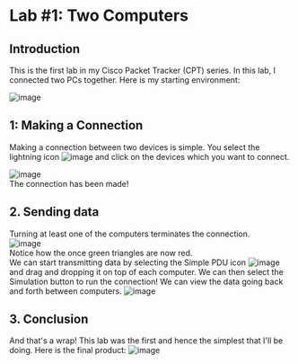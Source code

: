 # Lab #1: Two Computers
## Introduction
This is the first lab in my Cisco Packet Tracker (CPT) series. In this lab, I connected two PCs together. 
Here is my starting environment:

![image](https://github.com/user-attachments/assets/0ba36fae-0018-4fe1-8dcb-04ef89811c51)

## 1: Making a Connection
Making a connection between two devices is simple. You select the lightning icon ![image](https://github.com/user-attachments/assets/6c7c1b34-1454-49d4-b6a7-9c562c3914f2)
and click on the devices which you want to connect.

![image](https://github.com/user-attachments/assets/f8b1a956-5b22-4d8d-92e8-3b9fab30c363)
<br>
The connection has been made!

## 2. Sending data
Turning at least one of the computers terminates the connection. 
<br> 
![image](https://github.com/user-attachments/assets/aa1a9833-bc36-443e-8b9b-c3ea730745bb)
<br>
Notice how the once green triangles are now red. 
<br>
We can start transmitting data by selecting the Simple PDU icon ![image](https://github.com/user-attachments/assets/3a221169-7ea6-43df-af13-656433b74a27)
 and drag and dropping it on top of each computer. We can then select the Simulation button to run the connection! We can view the data going back and forth between computers. 
 ![image](https://github.com/user-attachments/assets/5be4e76a-2a49-4178-99d1-ae80879bb838)
 ## 3. Conclusion
And that's a wrap! This lab was the first and hence the simplest that I'll be doing. Here is the final product:
![image](https://github.com/user-attachments/assets/d3f44d9a-4017-4795-b5cd-97c20544cd87)






